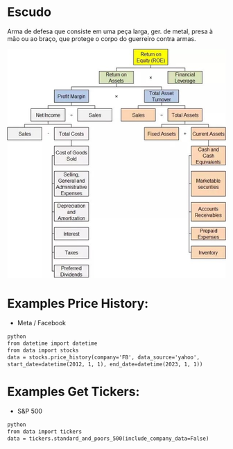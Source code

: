 # Escudo
Arma de defesa que consiste em uma peça larga, ger. de metal, presa à mão ou ao
braço, que protege o corpo do guerreiro contra armas.

![Tree](images/tree.jpeg)


# Examples Price History:

- Meta / Facebook
```shell
python
from datetime import datetime
from data import stocks
data = stocks.price_history(company='FB', data_source='yahoo', start_date=datetime(2012, 1, 1), end_date=datetime(2023, 1, 1))
```

# Examples Get Tickers:

- S&P 500
```shell
python
from data import tickers
data = tickers.standard_and_poors_500(include_company_data=False)
```